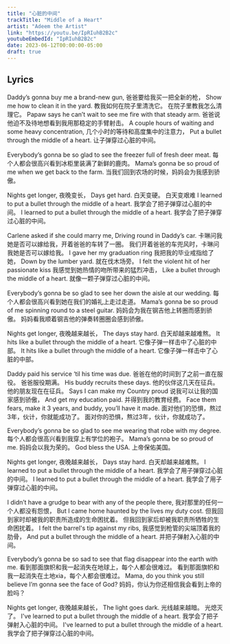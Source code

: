 ```yaml
---
title: "心脏的中间"
trackTitle: "Middle of a Heart"
artist: "Adeem the Artist"
link: "https://youtu.be/IpRIuhB2B2c"
youtubeEmbedId: "IpRIuhB2B2c"
date: 2023-06-12T00:00:00-05:00
draft: true
---
```


## Lyrics

Daddy’s gonna buy me a brand-new gun,
<span class="target">爸爸要给我买一把全新的枪，</span>
Show me how to clean it in the yard.
<span class="target"><span class="original">教我如何在院子里清洗它。</span> <span class="correction">在院子里教我怎么清理它。</span></span>
Papaw says he can’t wait to see me fire with that steady arm.
<span class="target">爸爸说他迫不及待地想看到我用那稳定的手臂射击。</span>
A couple hours of waiting and some heavy concentration,
<span class="target">几个小时的等待和高度集中的注意力，</span>
Put a bullet through the middle of a heart.
<span class="target">让子弹穿过心脏的中间。</span>

Everybody’s gonna be so glad to see the freezer full of fresh deer meat.
<span class="target">每个人都会很高兴看到冰柜里装满了新鲜的鹿肉。</span>
Mama’s gonna be so proud of me when we get back to the farm.
<span class="target">当我们回到农场的时候，妈妈会为我感到骄傲。</span>

Nights get longer,
<span class="target">夜晚变长，</span>
Days get hard.
<span class="target"><span class="original">白天变硬。</span> <span class="correction">白天变艰难</span></span>
I learned to put a bullet through the middle of a heart.
<span class="target">我学会了把子弹穿过心脏的中间。</span>
I learned to put a bullet through the middle of a heart.
<span class="target">我学会了把子弹穿过心脏的中间。</span>

Carlene asked if she could marry me,
Driving round in Daddy’s car.
<span class="target"><span class="original">卡琳问我她是否可以嫁给我，开着爸爸的车转了一圈。</span> <span class="correction">我们开着爸爸的车兜风时，卡琳问我她是否可以嫁给我。</span></span>
I gave her my graduation ring
<span class="target">我把我的毕业戒指给了她，</span>
Down by the lumber yard.
<span class="target">就在伐木场旁。</span>
I felt the violent hit of her passionate kiss
<span class="target">我感觉到她热情的吻所带来的猛烈冲击，</span>
Like a bullet through the middle of a heart.
<span class="target">就像一颗子弹穿过心脏的中间。</span>

Everybody’s gonna be so glad to see her down the aisle at our wedding.
<span class="target">每个人都会很高兴看到她在我们的婚礼上走过走道。</span>
Mama’s gonna be so proud of me spinning round to a steel guitar.
<span class="target"><span class="original">妈妈会为我在钢吉他上转圈而感到骄傲。</span> <span class="correction">妈妈看我顺着钢吉他的弹奏转圈圈会感到骄傲。</span></span>

Nights get longer,
<span class="target">夜晚越来越长，</span>
The days stay hard.
<span class="target">白天却越来越难熬。</span>
It hits like a bullet through the middle of a heart.
<span class="target">它像子弹一样击中了心脏的中部。</span>
It hits like a bullet through the middle of a heart.
<span class="target">它像子弹一样击中了心脏的中部。</span>

Daddy paid his service ‘til his time was due.
<span class="target"><span class="original">爸爸在他的时间到了之前一直在服役。</span> <span class="correction">爸爸服役期满。</span></span>
His buddy recruits these days.
<span class="target"><span class="original">他的伙伴这几天在征兵。</span> <span class="correction">他的朋友现在在征兵。</span></span>
Says I can make my Country proud
<span class="target">说我可以让我的国家感到骄傲，</span>
And get my education paid.
<span class="target">并得到我的教育经费。</span>
Face them fears, make it 3 years, and buddy, you’ll have it made.
<span class="target"><span class="original">面对他们的恐惧，熬过3年，伙计，你就能成功了。</span> <span class="correction">面对你的恐惧，熬过3年，伙计，你就成功了。</span></span>

Everybody’s gonna be so glad to see me wearing that robe with my degree.
<span class="target">每个人都会很高兴看到我穿上有学位的袍子。</span>
Mama’s gonna be so proud of me.
<span class="target">妈妈会以我为荣的。</span>
God bless the USA.
<span class="target">上帝保佑美国。</span>

Nights get longer,
<span class="target">夜晚越来越长，</span>
Days stay hard.
<span class="target">白天却越来越难熬。</span>
I learned to put a bullet through the middle of a heart.
<span class="target">我学会了用子弹穿过心脏的中间。</span>
I learned to put a bullet through the middle of a heart.
<span class="target">我学会了用子弹穿过心脏的中间。</span>

I didn’t have a grudge to bear with any of the people there,
<span class="target">我对那里的任何一个人都没有怨恨，</span>
But I came home haunted by the lives my duty cost.
<span class="target"><span class="original">但我回到家时却被我的职责所造成的生命困扰着。</span> <span class="correction">但我回到家后却被我职责所牺牲的生命困扰着。</span></span>
I felt the barrel's tip against my ribs,
<span class="target">我感觉到枪管的尖端顶着我的肋骨，</span>
And put a bullet through the middle of a heart.
<span class="target">并把子弹射入心脏的中间。</span>

Everybody’s gonna be so sad to see that flag disappear into the earth with me.
<span class="target"><span class="original">看到那面旗帜和我一起消失在地球上，每个人都会很难过。</span> <span class="correction">看到那面旗帜和我一起消失在土地xia，每个人都会很难过。</span></span>
Mama, do you think you still believe I’m gonna see the face of God?
<span class="target">妈妈，你认为你还相信我会看到上帝的脸吗？</span>

Nights get longer,
<span class="target">夜晚越来越长，</span>
The light goes dark.
<span class="target"><span class="original">光线越来越暗。</span> <span class="correction">光熄灭了。</span></span>
I've learned to put a bullet through the middle of a heart.
<span class="target">我学会了把子弹射入心脏的中间。</span>
I've learned to put a bullet through the middle of a heart.
<span class="target">我学会了把子弹穿过心脏的中间。</span>

